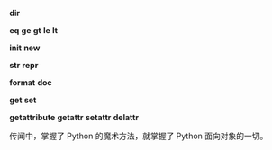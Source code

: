 __dir__

__eq__
__ge__
__gt__
__le__
__lt__

__init__
__new__

__str__
__repr__

__format__
__doc__

__get__
__set__

__getattribute__
__getattr__
__setattr__
__delattr__


传闻中，掌握了 Python 的魔术方法，就掌握了 Python 面向对象的一切。
